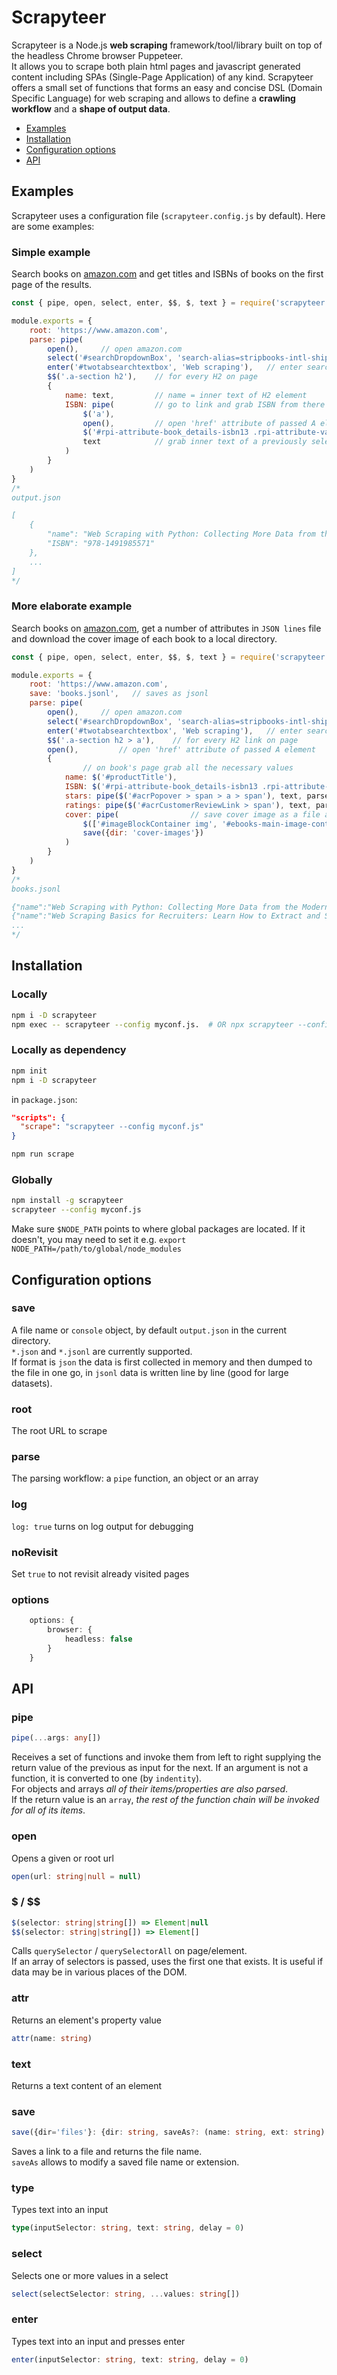 # Scrapyteer

Scrapyteer is a Node.js **web scraping** framework/tool/library built on top of the headless Chrome browser Puppeteer.        
It allows you to scrape both plain html pages and javascript generated content including SPAs (Single-Page Application) of any kind.
Scrapyteer offers a small set of functions that forms an easy and concise DSL (Domain Specific Language) for web scraping and allows to define a **crawling workflow** and a **shape of output data**. 

- [Examples](#examples)
- [Installation](#installation)
- [Configuration options](#configuration-options)
- [API](#api)

## Examples
Scrapyteer uses a configuration file (`scrapyteer.config.js` by default). 
Here are some examples:

### Simple example
Search books on [amazon.com](https://www.amazon.com) and get titles and ISBNs of books on the first page of the results.

```js
const { pipe, open, select, enter, $$, $, text } = require('scrapyteer');

module.exports = {
    root: 'https://www.amazon.com',
    parse: pipe(
        open(),     // open amazon.com
        select('#searchDropdownBox', 'search-alias=stripbooks-intl-ship'),  // select 'Books' in dropdown
        enter('#twotabsearchtextbox', 'Web scraping'),   // enter search phrase 'Web scraping'
        $$('.a-section h2'),    // for every H2 on page
        {
            name: text,         // name = inner text of H2 element
            ISBN: pipe(         // go to link and grab ISBN from there if present
                $('a'),
                open(),         // open 'href' attribute of passed A element
                $('#rpi-attribute-book_details-isbn13 .rpi-attribute-value span'), 
                text            // grab inner text of a previously selected element
            )
        }
    )
}
/*
output.json

[
    {
        "name": "Web Scraping with Python: Collecting More Data from the Modern Web  ",
        "ISBN": "978-1491985571"
    },
    ...
]
*/
```

### More elaborate example
Search books on [amazon.com](https://www.amazon.com), get a number of attributes in `JSON lines` file and download the cover image of each book to a local directory.
```js
const { pipe, open, select, enter, $$, $, text } = require('scrapyteer');

module.exports = {
    root: 'https://www.amazon.com',
    save: 'books.jsonl',   // saves as jsonl
    parse: pipe(
        open(),     // open amazon.com
        select('#searchDropdownBox', 'search-alias=stripbooks-intl-ship'),  // select 'Books' in dropdown
        enter('#twotabsearchtextbox', 'Web scraping'),   // enter search phrase
        $$('.a-section h2 > a'),    // for every H2 link on page
        open(),         // open 'href' attribute of passed A element
        {
                // on book's page grab all the necessary values
            name: $('#productTitle'),
            ISBN: $('#rpi-attribute-book_details-isbn13 .rpi-attribute-value span'),
            stars: pipe($('#acrPopover > span > a > span'), text, parseFloat),  // number of stars as float
            ratings: pipe($('#acrCustomerReviewLink > span'), text, parseInt),   // convert inner text that looks like 'NNN ratings' into an integer
            cover: pipe(                // save cover image as a file and set cover = file name
                $(['#imageBlockContainer img', '#ebooks-main-image-container img']),     // try several selectors
                save({dir: 'cover-images'})
            )   
        }
    )
}
/*
books.jsonl

{"name":"Web Scraping with Python: Collecting More Data from the Modern Web","ISBN":"978-1491985571","stars":4.6,"ratings":201,"cover":"sitb-sticker-v3-small._CB485933792_.png"}
{"name":"Web Scraping Basics for Recruiters: Learn How to Extract and Scrape Data from the Web","ISBN":null,"stars":4.9,"ratings":15,"cover":"41esb-CVhsL.jpg"}
...
*/
```

## Installation
### Locally 
```sh
npm i -D scrapyteer
npm exec -- scrapyteer --config myconf.js.  # OR npx scrapyteer --config myconf.js
```
### Locally as dependency
```sh
npm init
npm i -D scrapyteer
```
in `package.json`:
```json
"scripts": {
  "scrape": "scrapyteer --config myconf.js"
}
```
```sh
npm run scrape
```

### Globally
```sh
npm install -g scrapyteer
scrapyteer --config myconf.js
```
Make sure `$NODE_PATH` points to where global packages are located. 
If it doesn't, you may need to set it e.g. `export NODE_PATH=/path/to/global/node_modules`


## Configuration options

### save 
A file name or `console` object, by default `output.json` in the current directory.     
`*.json` and `*.jsonl` are currently supported.   
If format is `json` the data is first collected in memory and then dumped to the file in one go, in `jsonl` data is written line by line (good for large datasets).

### root
The root URL to scrape

### parse
The parsing workflow: a `pipe` function, an object or an array

### log
`log: true` turns on log output for debugging

### noRevisit
Set `true` to not revisit already visited pages

### options
```typescript
    options: {
        browser: {
            headless: false
        }
    }
```


## API

### pipe
```typescript
pipe(...args: any[])
```
Receives a set of functions and invoke them from left to right supplying the return value of the previous as input for the next. If an argument is not a function, it is converted to one (by `indentity`).    
For objects and arrays _all of their items/properties are also parsed_.    
If the return value is an `array`, _the rest of the function chain will be invoked for all of its items_.

### open
Opens a given or root url
```typescript
open(url: string|null = null)
```

### $ / $$
```typescript
$(selector: string|string[]) => Element|null
$$(selector: string|string[]) => Element[]
```
Calls `querySelector` / `querySelectorAll` on page/element.     
If an array of selectors is passed, uses the first one that exists. It is useful if data may be in various places of the DOM.

### attr
Returns an element's property value 
```typescript
attr(name: string)
```

### text
Returns a text content of an element

### save
```typescript
save({dir='files'}: {dir: string, saveAs?: (name: string, ext: string) => string})
```
Saves a link to a file and returns the file name.   
`saveAs` allows to modify a saved file name or extension.

### type
Types text into an input
```typescript
type(inputSelector: string, text: string, delay = 0)
```

### select
Selects one or more values in a select
```typescript
select(selectSelector: string, ...values: string[])
```

### enter
Types text into an input and presses enter
```typescript
enter(inputSelector: string, text: string, delay = 0)
```
